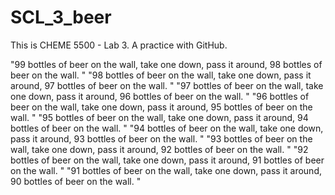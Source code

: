 # SCL_3_beer
This is CHEME 5500 - Lab 3. A practice with GitHub.

"99 bottles of beer on the wall, take one down, pass it around, 98 bottles of beer on the wall.  "
"98 bottles of beer on the wall, take one down, pass it around, 97 bottles of beer on the wall.  "
"97 bottles of beer on the wall, take one down, pass it around, 96 bottles of beer on the wall.  "
"96 bottles of beer on the wall, take one down, pass it around, 95 bottles of beer on the wall.  "
"95 bottles of beer on the wall, take one down, pass it around, 94 bottles of beer on the wall.  "
"94 bottles of beer on the wall, take one down, pass it around, 93 bottles of beer on the wall.  "
"93 bottles of beer on the wall, take one down, pass it around, 92 bottles of beer on the wall.  "
"92 bottles of beer on the wall, take one down, pass it around, 91 bottles of beer on the wall.  "
"91 bottles of beer on the wall, take one down, pass it around, 90 bottles of beer on the wall.  "
